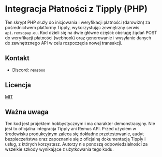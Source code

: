 # Integracja Płatności z Tipply (PHP)
Ten skrypt PHP służy do inicjowania i weryfikacji płatności (darowizn) za pośrednictwem platformy Tipply, wykorzystując zewnętrzny serwis `api.remsopay.eu`. Kod dzieli się na dwie główne części: obsługę żądań POST do weryfikacji płatności (webhook) oraz generowanie i wysyłanie danych do zewnętrznego API w celu rozpoczęcia nowej transakcji.

## Kontakt
- Discord: `remsooo`

## Licencja
[MIT](https://choosealicense.com/licenses/mit/)

## Ważna uwaga
Ten kod jest projektem hobbystycznym i ma charakter demonstracyjny. Nie jest to oficjalna integracja Tipply ani Remus API. Przed użyciem w środowisku produkcyjnym zaleca się dokładne przetestowanie, audyt bezpieczeństwa oraz zapoznanie się z oficjalną dokumentacją Tipply i usług, z których korzystasz. Autorzy nie ponoszą odpowiedzialności za wszelkie szkody wynikające z użytkowania tego kodu.
